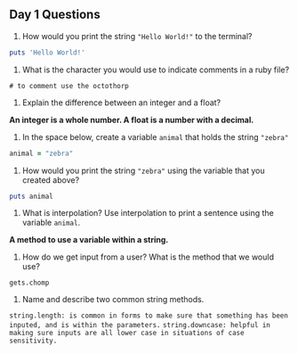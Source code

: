 ## Day 1 Questions

1. How would you print the string `"Hello World!"` to the terminal?

```ruby
puts 'Hello World!'
```

1. What is the character you would use to indicate comments in a ruby file?

```
# to comment use the octothorp
```

1. Explain the difference between an integer and a float?

**An integer is a whole number. A float is a number with a decimal.**

1. In the space below, create a variable `animal` that holds the string `"zebra"`

```ruby
animal = "zebra"
```

1. How would you print the string `"zebra"` using the variable that you created above?

```ruby
puts animal
```

1. What is interpolation? Use interpolation to print a sentence using the variable `animal`.

**A method to use a variable within a string.**

1. How do we get input from a user? What is the method that we would use?

`gets.chomp`

1. Name and describe two common string methods.

`string.length: is common in forms to make sure that something has been inputed, and is within the parameters.`
`string.downcase: helpful in making sure inputs are all lower case in situations of case sensitivity.`
